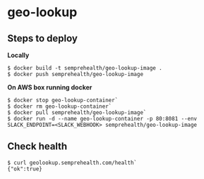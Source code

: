 # geo-lookup

## Steps to deploy

**Locally**
```
$ docker build -t semprehealth/geo-lookup-image .
$ docker push semprehealth/geo-lookup-image
```

**On AWS box running docker**
```
$ docker stop geo-lookup-container`
$ docker rm geo-lookup-container`
$ docker pull semprehealth/geo-lookup-image`
$ docker run -d --name geo-lookup-container -p 80:8081 --env SLACK_ENDPOINT=<SLACK_WEBHOOK> semprehealth/geo-lookup-image
```

## Check health
```
$ curl geolookup.semprehealth.com/health`
{"ok":true}
```